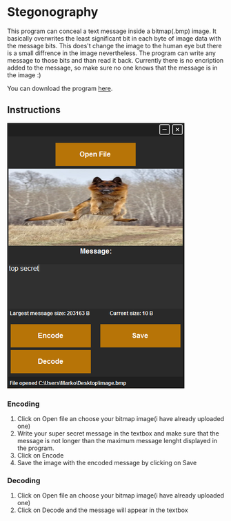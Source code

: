 # Stegonography

This program can conceal a text message inside a bitmap(.bmp) image. It basically overwrites the least significant bit in each byte of image data with the message bits. This does't change the image to the human eye but there is a small diffrence in the image nevertheless. The program can write any message to those bits and than read it back. Currently there is no encription added to the message, so make sure no one knows that the message is in the image :)

You can download the program [here](https://github.com/zmazk123/Stegonography/blob/master/Stegonograpy/bin/Release/Stegonograpy.exe?raw=true).

## Instructions

![alt text](https://github.com/zmazk123/Stegonography/blob/master/program_image.png "Program")

### Encoding

1. Click on Open file an choose your bitmap image(i have already uploaded one)
2. Write your super secret message in the textbox and make sure that the message is not longer than the maximum message lenght displayed in the program.
4. Click on Encode
5. Save the image with the encoded message by clicking on Save

### Decoding

1. Click on Open file an choose your bitmap image(i have already uploaded one)
2. Click on Decode and the message will appear in the textbox
